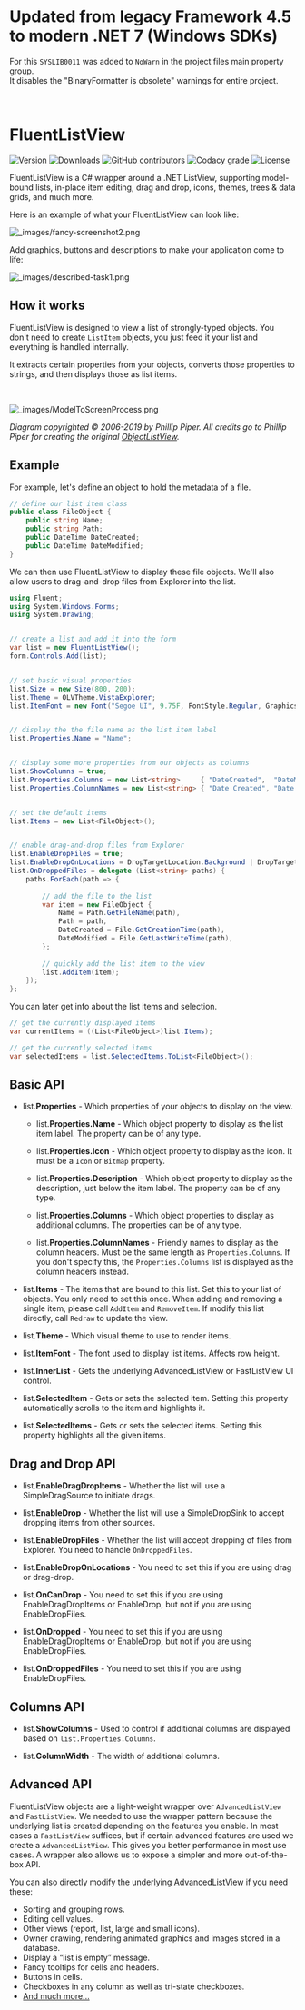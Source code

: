 # Updated from legacy Framework 4.5 to modern .NET 7 (Windows SDKs)
For this `SYSLIB0011` was added to `NoWarn` in the project files main property group. <br/>It disables the "BinaryFormatter is obsolete" warnings for entire project.

&nbsp;
# FluentListView

[![Version](https://img.shields.io/nuget/vpre/FluentListView.svg)](https://www.nuget.org/packages/FluentListView)
[![Downloads](https://img.shields.io/nuget/dt/FluentListView.svg)](https://www.nuget.org/packages/FluentListView)
[![GitHub contributors](https://img.shields.io/github/contributors/robinrodricks/FluentListView.svg)](https://github.com/robinrodricks/FluentListView/graphs/contributors)
[![Codacy grade](https://img.shields.io/codacy/grade/ed7975b8682c452fb37e0b7ad6566c14.svg)](https://app.codacy.com/project/robinrodricks/FluentListView/dashboard)
[![License](https://img.shields.io/github/license/robinrodricks/FluentListView.svg)](https://github.com/robinrodricks/FluentListView/blob/master/LICENSE)

FluentListView is a C# wrapper around a .NET ListView, supporting model-bound lists, in-place item editing, drag and drop, icons, themes, trees & data grids, and much more.

Here is an example of what your FluentListView can look like:

![_images/fancy-screenshot2.png](_images/fancy-screenshot2.png)

Add graphics, buttons and descriptions to make your application come to life:

![_images/described-task1.png](_images/described-task1.png)


## How it works

FluentListView is designed to view a list of strongly-typed objects. You don't need to create `ListItem` objects, you just feed it your list and everything is handled internally.

It extracts certain properties from your objects, converts those properties to strings, and then displays those as list items.

&nbsp;

![_images/ModelToScreenProcess.png](_images/ModelToScreenProcess.png)

*Diagram copyrighted © 2006-2019 by Phillip Piper. All credits go to Phillip Piper for creating the original [ObjectListView](http://objectlistview.sourceforge.net/).*

## Example

For example, let's define an object to hold the metadata of a file.

```cs
// define our list item class
public class FileObject {
	public string Name;
	public string Path;
	public DateTime DateCreated;
	public DateTime DateModified;
}
```

We can then use FluentListView to display these file objects. We'll also allow users to drag-and-drop files from Explorer into the list.

```cs
using Fluent;
using System.Windows.Forms;
using System.Drawing;


// create a list and add it into the form
var list = new FluentListView();
form.Controls.Add(list);


// set basic visual properties
list.Size = new Size(800, 200);
list.Theme = OLVTheme.VistaExplorer;
list.ItemFont = new Font("Segoe UI", 9.75F, FontStyle.Regular, GraphicsUnit.Point, 0);


// display the the file name as the list item label
list.Properties.Name = "Name";


// display some more properties from our objects as columns
list.ShowColumns = true;
list.Properties.Columns = new List<string>     { "DateCreated",  "DateModified",  "FullPath"  };
list.Properties.ColumnNames = new List<string> { "Date Created", "Date Modified", "Full Path" };


// set the default items
list.Items = new List<FileObject>();


// enable drag-and-drop files from Explorer
list.EnableDropFiles = true;
list.EnableDropOnLocations = DropTargetLocation.Background | DropTargetLocation.Item;
list.OnDroppedFiles = delegate (List<string> paths) {
	paths.ForEach(path => {
	
		// add the file to the list
		var item = new FileObject {
			Name = Path.GetFileName(path),
			Path = path,
			DateCreated = File.GetCreationTime(path),
			DateModified = File.GetLastWriteTime(path),
		};
		
		// quickly add the list item to the view
		list.AddItem(item);
	});
};
```

You can later get info about the list items and selection.

```cs
// get the currently displayed items
var currentItems = ((List<FileObject>)list.Items);

// get the currently selected items
var selectedItems = list.SelectedItems.ToList<FileObject>();
```

## Basic API

- list.**Properties** - Which properties of your objects to display on the view.
   
   - list.**Properties.Name** - Which object property to display as the list item label. The property can be of any type.
   
   - list.**Properties.Icon** - Which object property to display as the icon. It must be a `Icon` or `Bitmap` property.
   
   - list.**Properties.Description** - Which object property to display as the description, just below the item label. The property can be of any type.
   
   - list.**Properties.Columns** - Which object properties to display as additional columns. The properties can be of any type.
   
   - list.**Properties.ColumnNames** - Friendly names to display as the column headers. Must be the same length as `Properties.Columns`. If you don't specify this, the `Properties.Columns` list is displayed as the column headers instead.

- list.**Items** - The items that are bound to this list. Set this to your list of objects. You only need to set this once. When adding and removing a single item, please call `AddItem` and `RemoveItem`. If modify this list directly, call `Redraw` to update the view.

- list.**Theme** - Which visual theme to use to render items.

- list.**ItemFont** - The font used to display list items. Affects row height.

- list.**InnerList** - Gets the underlying AdvancedListView or FastListView UI control.

- list.**SelectedItem** - Gets or sets the selected item. Setting this property automatically scrolls to the item and highlights it.

- list.**SelectedItems** - Gets or sets the selected items. Setting this property highlights all the given items.


## Drag and Drop API

- list.**EnableDragDropItems** - Whether the list will use a SimpleDragSource to initiate drags.

- list.**EnableDrop** - Whether the list will use a SimpleDropSink to accept dropping items from other sources.

- list.**EnableDropFiles** - Whether the list will accept dropping of files from Explorer. You need to handle `OnDroppedFiles`.

- list.**EnableDropOnLocations** - You need to set this if you are using drag or drag-drop.

- list.**OnCanDrop** - You need to set this if you are using EnableDragDropItems or EnableDrop, but not if you are using EnableDropFiles.

- list.**OnDropped** - You need to set this if you are using EnableDragDropItems or EnableDrop, but not if you are using EnableDropFiles.

- list.**OnDroppedFiles** - You need to set this if you are using EnableDropFiles.


## Columns API

- list.**ShowColumns** - Used to control if additional columns are displayed based on `list.Properties.Columns`.

- list.**ColumnWidth** - The width of additional columns.


## Advanced API

FluentListView objects are a light-weight wrapper over `AdvancedListView` and `FastListView`. We needed to use the wrapper pattern because the underlying list is created depending on the features you enable. In most cases a `FastListView` suffices, but if certain advanced features are used we create a `AdvancedListView`. This gives you better performance in most use cases. A wrapper also allows us to expose a simpler and more out-of-the-box API.

You can also directly modify the underlying [AdvancedListView](https://github.com/robinrodricks/FluentListView/blob/master/ADVANCED.md) if you need these:

*  Sorting and grouping rows.
*  Editing cell values.
*  Other views (report, list, large and small icons).
*  Owner drawing, rendering animated graphics and images stored in a database.
*  Display a “list is empty” message.
*  Fancy tooltips for cells and headers.
*  Buttons in cells.
*  Checkboxes in any column as well as tri-state checkboxes.
*  [And much more...](https://github.com/robinrodricks/FluentListView/blob/master/ADVANCED.md)